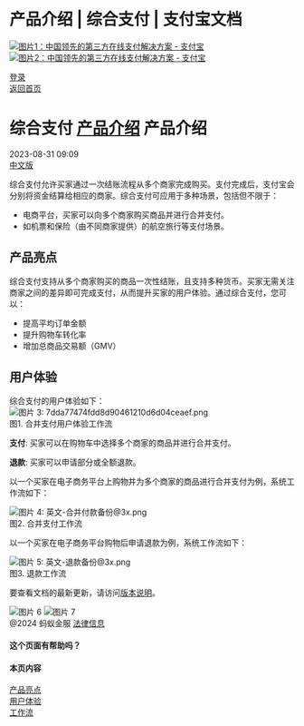 产品介绍 | 综合支付 | 支付宝文档
===============

[![图片1：中国领先的第三方在线支付解决方案 - 支付宝](https://ac.alipay.com/storage/2024/3/26/d66c43c0-440d-4c97-9976-f2028a2c8c5e.svg)![图片2：中国领先的第三方在线支付解决方案 - 支付宝](https://ac.alipay.com/storage/2024/3/26/a48bd336-aea0-4f16-bf83-616eacbb4434.svg)](/docs/)

[登录](https://global.alipay.com/ilogin/account_login.htm?goto=https%3A%2F%2Fglobal.alipay.com%2Fdocs%2Fac%2Fcombinedpay_en%2Foverview)  
[返回首页](../../)

综合支付
[产品介绍](/docs/ac/combinedpay_en/overview)
产品介绍
====================

2023-08-31 09:09  
[中文版](https://global.alipay.com/docs/ac/combinedpay_cn/overview)

综合支付允许买家通过一次结账流程从多个商家完成购买。支付完成后，支付宝会分别将资金结算给相应的商家。综合支付可应用于多种场景，包括但不限于：

*   电商平台，买家可以向多个商家购买商品并进行合并支付。
*   如机票和保险（由不同商家提供）的航空旅行等支付场景。

产品亮点
-----------------

综合支付支持从多个商家购买的商品一次性结账，且支持多种货币。买家无需关注商家之间的差异即可完成支付，从而提升买家的用户体验。通过综合支付，您可以：

*   提高平均订单金额
*   提升购物车转化率
*   增加总商品交易额（GMV）

用户体验
---------------

综合支付的用户体验如下：
![图片 3: 7dda77474fdd8d90461210d6d04ceaef.png](https://idocs-assets.marmot-cloud.com/storage/idocs87c36dc8dac653c1/1692174859091-c7a6996a-e63d-48df-9de2-e07e138eb911.png)  
图1. 合并支付用户体验工作流

**支付**: 买家可以在购物车中选择多个商家的商品并进行合并支付。

**退款**: 买家可以申请部分或全额退款。

以一个买家在电子商务平台上购物并为多个商家的商品进行合并支付为例，系统工作流如下：

![图片 4: 英文-合并付款备份@3x.png](https://idocs-assets.marmot-cloud.com/storage/idocs87c36dc8dac653c1/1693277583722-09217e44-8918-41a8-b3e9-5e2ce2af47ff.png)  
图2. 合并支付工作流

以一个买家在电子商务平台购物后申请退款为例，系统工作流如下：

![图片 5: 英文-退款备份@3x.png](https://idocs-assets.marmot-cloud.com/storage/idocs87c36dc8dac653c1/1693278752050-a27ab607-ac6e-439c-a781-547a8704b12b.png)  
图3. 退款工作流

要查看文档的最新更新，请访问[版本说明](https://global.alipay.com/docs/releasenotes)。

![图片 6](https://ac.alipay.com/storage/2021/5/20/19b2c126-9442-4f16-8f20-e539b1db482a.png) ![图片 7](https://ac.alipay.com/storage/2021/5/20/e9f3f154-dbf0-455f-89f0-b3d4e0c14481.png)  
@2024 蚂蚁金服 [法律信息](https://global.alipay.com/docs/ac/platform/membership)

#### 这个页面有帮助吗？

#### 本页内容

[产品亮点](#taPKO "产品亮点")  
[用户体验](#s4xQb "用户体验")  
[工作流](#hccR5 "工作流")